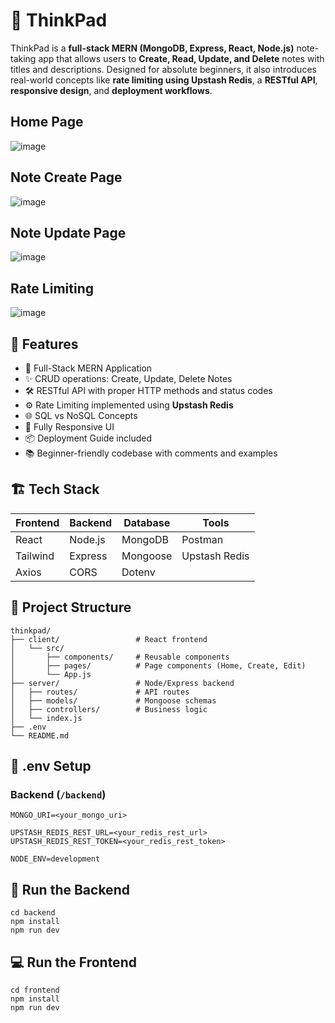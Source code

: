 # 🧠 ThinkPad

ThinkPad is a **full-stack MERN (MongoDB, Express, React, Node.js)** note-taking app that allows users to **Create, Read, Update, and Delete** notes with titles and descriptions. Designed for absolute beginners, it also introduces real-world concepts like **rate limiting using Upstash Redis**, a **RESTful API**, **responsive design**, and **deployment workflows**.

## Home Page

![image](https://github.com/user-attachments/assets/185e75a1-82cc-4ac5-b1a6-87778d2458e5)

## Note Create Page

![image](https://github.com/user-attachments/assets/ab115ae9-7b8e-4830-b240-5eafd2c53e6d)

## Note Update Page

![image](https://github.com/user-attachments/assets/050fff99-70b4-40f6-bd9c-6f278b8d133e)


## Rate Limiting

![image](https://github.com/user-attachments/assets/896242ab-7adb-447f-9fd4-d5d3fc9cba87)



## 🚀 Features

- 🧱 Full-Stack MERN Application
- ✨ CRUD operations: Create, Update, Delete Notes
- 🛠️ RESTful API with proper HTTP methods and status codes
- ⚙️ Rate Limiting implemented using **Upstash Redis**
- 🌐 SQL vs NoSQL Concepts
- 📱 Fully Responsive UI
- 📦 Deployment Guide included
- 📚 Beginner-friendly codebase with comments and examples


## 🏗️ Tech Stack

| Frontend  | Backend   | Database | Tools        |
|-----------|-----------|----------|--------------|
| React     | Node.js   | MongoDB  | Postman      |
| Tailwind  | Express   | Mongoose | Upstash Redis |
| Axios     | CORS      | Dotenv   |              |


## 📂 Project Structure

```
thinkpad/
├── client/                 # React frontend
│   └── src/
│       ├── components/     # Reusable components
│       ├── pages/          # Page components (Home, Create, Edit)
│       └── App.js
├── server/                 # Node/Express backend
│   ├── routes/             # API routes
│   ├── models/             # Mongoose schemas
│   ├── controllers/        # Business logic
│   └── index.js
├── .env
└── README.md
```


## 🧪 .env Setup

### Backend (`/backend`)

```
MONGO_URI=<your_mongo_uri>

UPSTASH_REDIS_REST_URL=<your_redis_rest_url>
UPSTASH_REDIS_REST_TOKEN=<your_redis_rest_token>

NODE_ENV=development
```

## 🔧 Run the Backend

```
cd backend
npm install
npm run dev
```

## 💻 Run the Frontend

```
cd frontend
npm install
npm run dev
```
